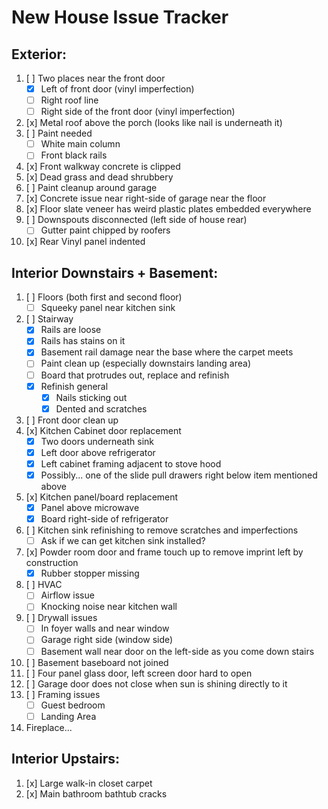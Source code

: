 # New House Issue Tracker

## Exterior:

1. [ ] Two places near the front door 
	- [x] Left of front door (vinyl imperfection) 
	- [ ] Right roof line 
	- [ ] Right side of the front door (vinyl imperfection)
2. [x] Metal roof above the porch (looks like nail is underneath it) 
3. [ ] Paint needed 
	- [ ] White main column 
	- [ ] Front black rails 
4. [x] Front walkway concrete is clipped 
5. [x] Dead grass and dead shrubbery 
6. [ ] Paint cleanup around garage 
7. [x] Concrete issue near right-side of garage near the floor 
8. [x] Floor slate veneer has weird plastic plates embedded everywhere 
9. [ ] Downspouts disconnected (left side of house rear) 
	- [ ] Gutter paint chipped by roofers
10. [x] Rear Vinyl panel indented 

## Interior Downstairs + Basement:

1. [ ] Floors (both first and second floor) 
	- [ ] Squeeky panel near kitchen sink
2. [ ] Stairway 
	- [x] Rails are loose 
	- [x] Rails has stains on it 
	- [x] Basement rail damage near the base where the carpet meets
	- [ ] Paint clean up (especially downstairs landing area) 
	- [ ] Board that protrudes out, replace and refinish 
	- [x] Refinish general 
 		- [x] Nails sticking out 
 		- [x] Dented and scratches 
3. [ ] Front door clean up 
4. [x] Kitchen Cabinet door replacement 
	- [x] Two doors underneath sink
	- [x] Left door above refrigerator
	- [x] Left cabinet framing adjacent to stove hood
	- [x] Possibly... one of the slide pull drawers right below item mentioned above
5. [x] Kitchen panel/board replacement 
	- [x] Panel above microwave 
	- [x] Board right-side of refrigerator 
6. [ ] Kitchen sink refinishing to remove scratches and imperfections 
	- [ ] Ask if we can get kitchen sink installed?
7. [x] Powder room door and frame touch up to remove imprint left by construction 
	- [x] Rubber stopper missing 
8. [ ] HVAC
	- [ ] Airflow issue
	- [ ] Knocking noise near kitchen wall
9. [ ] Drywall issues 
	- [ ] In foyer walls and near window 
	- [ ] Garage right side (window side) 
	- [ ] Basement wall near door on the left-side as you come down stairs 
10. [ ] Basement baseboard not joined 
11. [ ] Four panel glass door, left screen door hard to open 
12. [ ] Garage door does not close when sun is shining directly to it 
13. [ ] Framing issues
	- [ ] Guest bedroom
	- [ ] Landing Area
14. Fireplace...

## Interior Upstairs:

1. [x] Large walk-in closet carpet 
2. [x] Main bathroom bathtub cracks 
